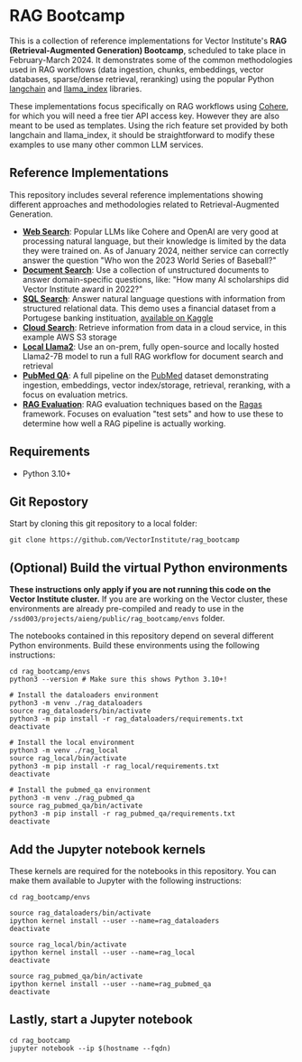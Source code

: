 # RAG Bootcamp

This is a collection of reference implementations for Vector Institute's **RAG (Retrieval-Augmented Generation) Bootcamp**, scheduled to take place in February-March 2024. It demonstrates some of the common methodologies used in RAG workflows (data ingestion, chunks, embeddings, vector databases, sparse/dense retrieval, reranking) using the popular Python [langchain](https://python.langchain.com/docs/get_started/introduction) and [llama_index](https://docs.llamaindex.ai/en/stable/) libraries.

These implementations focus specifically on RAG workflows using [Cohere](https://cohere.com/), for which you will need a free tier API access key. However they are also meant to be used as templates. Using the rich feature set provided by both langchain and llama_index, it should be straightforward to modify these examples to use many other common LLM services.

## Reference Implementations

This repository includes several reference implementations showing different approaches and methodologies related to Retrieval-Augmented Generation.

- [**Web Search**](https://github.com/VectorInstitute/rag_bootcamp/tree/main/web_search): Popular LLMs like Cohere and OpenAI are very good at processing natural language, but their knowledge is limited by the data they were trained on. As of January 2024, neither service can correctly answer the question "Who won the 2023 World Series of Baseball?"
- [**Document Search**](https://github.com/VectorInstitute/rag_bootcamp/tree/main/document_search): Use a collection of unstructured documents to answer domain-specific questions, like: "How many AI scholarships did Vector Institute award in 2022?"
- [**SQL Search**](https://github.com/VectorInstitute/rag_bootcamp/tree/main/sql_search): Answer natural language questions with information from structured relational data. This demo uses a financial dataset from a Portugese banking instituation, [available on Kaggle](https://www.kaggle.com/datasets/prakharrathi25/banking-dataset-marketing-targets)
- [**Cloud Search**](https://github.com/VectorInstitute/rag_bootcamp/tree/main/cloud_search): Retrieve information from data in a cloud service, in this example AWS S3 storage
- [**Local Llama2**](https://github.com/VectorInstitute/rag_bootcamp/tree/main/local_llama2): Use an on-prem, fully open-source and locally hosted Llama2-7B model to run a full RAG workflow for document search and retrieval
- [**PubMed QA**](https://github.com/VectorInstitute/rag_bootcamp/tree/main/pubmed_qa): A full pipeline on the [PubMed](https://pubmed.ncbi.nlm.nih.gov/download/) dataset demonstrating ingestion, embeddings, vector index/storage, retrieval, reranking, with a focus on evaluation metrics.
- [**RAG Evaluation**](https://github.com/VectorInstitute/rag_bootcamp/tree/main/rag_evaluation): RAG evaluation techniques based on the [Ragas](https://github.com/explodinggradients/ragas) framework. Focuses on evaluation "test sets" and how to use these to determine how well a RAG pipeline is actually working.
 
## Requirements

* Python 3.10+

## Git Repostory

Start by cloning this git repository to a local folder:

```
git clone https://github.com/VectorInstitute/rag_bootcamp
```

## (Optional) Build the virtual Python environments

**These instructions only apply if you are not running this code on the Vector Institute cluster.** If you are are working on the Vector cluster, these environments are already pre-compiled and ready to use in the `/ssd003/projects/aieng/public/rag_bootcamp/envs` folder.

The notebooks contained in this repository depend on several different Python environments. Build these environments using the following instructions: 

```
cd rag_bootcamp/envs
python3 --version # Make sure this shows Python 3.10+!

# Install the dataloaders environment
python3 -m venv ./rag_dataloaders
source rag_dataloaders/bin/activate
python3 -m pip install -r rag_dataloaders/requirements.txt
deactivate

# Install the local environment
python3 -m venv ./rag_local
source rag_local/bin/activate
python3 -m pip install -r rag_local/requirements.txt
deactivate

# Install the pubmed_qa environment
python3 -m venv ./rag_pubmed_qa
source rag_pubmed_qa/bin/activate
python3 -m pip install -r rag_pubmed_qa/requirements.txt
deactivate
```

## Add the Jupyter notebook kernels

These kernels are required for the notebooks in this repository. You can make them available to Jupyter with the following instructions:

```
cd rag_bootcamp/envs

source rag_dataloaders/bin/activate
ipython kernel install --user --name=rag_dataloaders
deactivate

source rag_local/bin/activate
ipython kernel install --user --name=rag_local
deactivate

source rag_pubmed_qa/bin/activate
ipython kernel install --user --name=rag_pubmed_qa
deactivate
```

## Lastly, start a Jupyter notebook

```
cd rag_bootcamp
jupyter notebook --ip $(hostname --fqdn)
```
